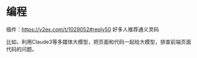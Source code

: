 # 编程
插件：https://v2ex.com/t/1029052#reply50
好多人推荐通义灵码

比如，利用Claude3等多媒体大模型，把页面和代码一起给大模型，排查前端页面代码的问题。
